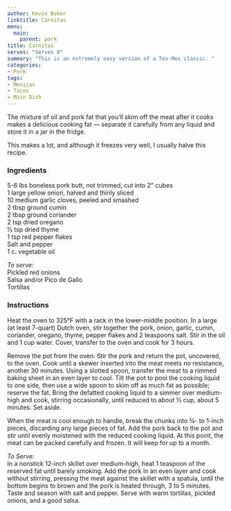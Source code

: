 ```yaml
---
author: Kevin Baker
linktitle: Carnitas
menu:
  main:
    parent: pork
title: Carnitas
serves: "Serves 8"
summary: "This is an extremely easy version of a Tex-Mex classic. "
categories:
- Pork
tags:
- Mexican
- Tacos
- Main Dish
---
```

The mixture of oil and pork fat that you’ll skim off the meat after it cooks makes a delicious cooking fat — separate it carefully from any liquid and store it in a jar in the fridge. 

This makes a lot, and although it freezes very well, I usually halve this recipe.

### Ingredients

<div class="ingredient-list">

5-6 lbs boneless pork butt, not trimmed, cut into 2" cubes  
1 large yellow onion, halved and thinly sliced  
10 medium garlic cloves, peeled and smashed  
2 tbsp ground cumin  
2 tbsp ground coriander  
2 tsp dried oregano  
½ tsp dried thyme  
1 tsp red pepper flakes  
Salt and pepper  
1 c. vegetable oil  
  
*To serve:*  
Pickled red onions  
Salsa and/or Pico de Gallo  
Tortillas   

</div>

### Instructions

Heat the oven to 325°F with a rack in the lower-middle position. In a large (at least 7-quart) Dutch oven, stir together the pork, onion, garlic, cumin, coriander, oregano, thyme, pepper flakes and 2 teaspoons salt. Stir in the oil and 1 cup water. Cover, transfer to the oven and cook for 3 hours. 

Remove the pot from the oven. Stir the pork and return the pot, uncovered, to the oven. Cook until a skewer inserted into the meat meets no resistance, another 30 minutes. Using a slotted spoon, transfer the meat to a rimmed baking sheet in an even layer to cool. Tilt the pot to pool the cooking liquid to one side, then use a wide spoon to skim off as much fat as possible; reserve the fat. Bring the defatted cooking liquid to a simmer over medium-high and cook, stirring occasionally, until reduced to about ⅓ cup, about 5 minutes. Set aside. 

When the meat is cool enough to handle, break the chunks into ¾- to 1-inch pieces, discarding any large pieces of fat. Add the pork back to the pot and stir until evenly moistened with the reduced cooking liquid. At this point, the meat can be packed carefully and frozen. It will keep for up to a month.

*To Serve:*  
In a nonstick 12-inch skillet over medium-high, heat 1 teaspoon of the reserved fat until barely smoking. Add the pork in an even layer and cook without stirring, pressing the meat against the skillet with a spatula, until the bottom begins to brown and the pork is heated through, 3 to 5 minutes. Taste and season with salt and pepper. 
Serve with warm tortillas, pickled onions, and a good salsa.